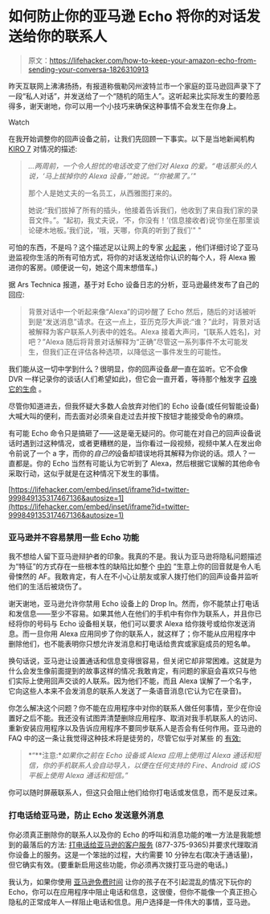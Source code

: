 # 如何防止你的亚马逊 Echo 将你的对话发送给你的联系人

> 原文：<https://lifehacker.com/how-to-keep-your-amazon-echo-from-sending-your-conversa-1826310913>

昨天互联网上沸沸扬扬，有报道称俄勒冈州波特兰市一个家庭的亚马逊回声录下了一段“私人对话”，并发送给了一个“随机的陌生人”。这听起来比实际发生的要险恶得多，谢天谢地，你可以用一个小技巧来确保这种事情不会发生在你身上。

Watch

在我开始调整你的回声设备之前，让我们先回顾一下事实。以下是当地新闻机构 [KIRO 7](https://www.kiro7.com/news/local/woman-says-her-amazon-device-recorded-private-conversation-sent-it-out-to-random-contact/755507974) 对情况的描述:

> *...两周前，一个令人担忧的电话改变了他们对 Alexa 的爱。“电话那头的人说，‘马上拔掉你的 Alexa 设备，’”她说。“‘你被黑了。’"*
> 
> 那个人是她丈夫的一名员工，从西雅图打来的。
> 
> 她说:“我们拔掉了所有的插头，他接着告诉我们，他收到了来自我们家的录音文件。”。“起初，我丈夫说，‘不，你没有！’(信息接收者)说‘你坐在那里谈论硬木地板。’我们说，'哦，天哪，你真的听到了我们'" "

可怕的东西，不是吗？这个描述足以让网上的专家 [火起来](https://www.wired.com/story/the-alexa-amazon-eavesdropping-situation) ，他们详细讨论了亚马逊监视你生活的所有可怕方式，将你的对话发送给你认识的每个人，将 Alexa 搬进你的客房。(顺便说一句，她这个周末想借车。)

据 Ars Technica 报道，基于对 Echo 设备日志的分析，亚马逊最终发布了自己的回应:

> 背景对话中一个听起来像“Alexa”的词吵醒了 Echo 然后，随后的对话被听到是“发送消息”请求。在这一点上，亚历克莎大声说:“谁？”此时，背景对话被解释为客户联系人列表中的姓名。Alexa 接着大声问，“[联系人姓名]，对吧？”Alexa 随后将背景对话解释为“正确”尽管这一系列事件不太可能发生，但我们正在评估各种选项，以降低这一事件发生的可能性。

我们能从这一切中学到什么？很明显，你的回声设备*是*一直在监听。它不会像 DVR 一样记录你的谈话(人们希望如此)，但它会一直开着，等待那个触发字 [召唤它的生命](https://www.somethingawful.com/dungeons-and-dragons/wtf-tomb-horrors/6/) 。

尽管你知道进去，但我怀疑大多数人会放弃对他们的 Echo 设备(或任何智能设备)大喊大叫的便利，而去面对必须亲自走过去并按下按钮才能接受命令的麻烦。

有可能 Echo 命令只是搞砸了——这是毫无疑问的。你可能在对自己的回声设备说话时遇到过这种情况，或者更糟糕的是，当你看过一段视频，视频中某人在发出命令前说了一个 a 字，而你的*自己的*设备却错误地将其解释为你说的话。烦人？一直都是。你的 Echo 当然有可能认为它听到了 Alexa，然后根据它误解的其他命令采取行动，这似乎就是在这种情况下发生的事情。

 [https://lifehacker.com/embed/inset/iframe?id=twitter-999849135317467136&autosize=1](https://lifehacker.com/embed/inset/iframe?id=twitter-999849135317467136&autosize=1) 

### 亚马逊并不容易禁用一些 Echo 功能

我不想给人留下亚马逊辩护者的印象。我真的不是。我认为亚马逊将隐私问题描述为“特征”的方式存在一些根本性的缺陷比如整个 [中的](https://www.amazon.com/gp/help/customer/display.html?asc_campaign=InlineText&asc_refurl=https://lifehacker.com/how-to-keep-your-amazon-echo-from-sending-your-conversa-1826310913&asc_source=&nodeId=202153130&tag=kinjalifehackerlink-20) “生意上你的回音就是令人毛骨悚然的 AF。我敢肯定，有人在不小心让朋友或家人拨打他们的回声设备并监听他们的生活后被烧伤了。

谢天谢地，亚马逊允许你禁用 Echo 设备上的 Drop In。然而，你不能禁止打电话和发信息——至少不容易。如果其他人在他们的手机中有你作为联系人，并且你已经将你的号码与 Echo 设备相关联，他们可以要求 Alexa 给你拨号或给你发送消息。而一旦你用 Alexa 应用同步了你的联系人，就这样了；你不能从应用程序中删除他们，也不能表明你只想允许发消息和打电话给贵宾或家庭成员的短名单。

换句话说，亚马逊让设置通话和信息变得很容易，但关闭它却非常困难。这就是为什么会发生像前面提到的故事这样的情况:我敢肯定，有问题的家庭会喜欢只与他们实际上使用回声交谈的人联系。因为他们不能，而且 Alexa 误解了一个名字，它向这些人本来不会发消息的联系人发送了一条语音消息(它认为它在录音)。

你怎么解决这个问题？你不能在应用程序中对你的联系人做任何事情，至少在你设置好之后不能。我还没有试图弄清楚删除应用程序、取消对我手机联系人的访问、重新安装应用程序以及告诉应用程序不要同步联系人是否会有任何作用。亚马逊的 FAQ 中的这一条让我觉得这种技术将是徒劳的，尽管它似乎对某些 的 [有效:](https://lovemyecho.com/2017/05/14/disable-alexa-calling/)

> *“**注意:**如果你之前在 Echo 设备或 Alexa 应用上使用过 Alexa 通话和短信，你的手机联系人会自动导入，以便在任何支持的 Fire、Android 或 iOS 平板上使用 Alexa 通话和短信。”*

你可以随时屏蔽联系人，但这只会阻止他们给你打电话或发信息，而不是反过来。

### 打电话给亚马逊，防止 Echo 发送意外消息

你必须真正删除你的联系人以及你的 Echo 的呼叫和消息功能的唯一方法是我能想到的最落后的方法: [打电话给亚马逊的客户服务](https://www.amazon.com/gp/help/customer/display.html?asc_campaign=InlineText&asc_refurl=https://lifehacker.com/how-to-keep-your-amazon-echo-from-sending-your-conversa-1826310913&asc_source=&nodeId=201602230&tag=kinjalifehackerlink-20#GUID-1CDA0A16-3D5A-47C1-9DD8-FDEDB10381A3__SECTION_6C259AE49F0C4C94B3BBDE26B09FC8A4) (877-375-9365)并要求代理取消你设备上的服务。这是一个笨拙的过程，大约需要 10 分钟左右(取决于通话量)，但它确实有效。(要重新启用这些功能，你必须再次拨打亚马逊的电话。)

我认为，如果你使用 [亚马逊免费时间](https://www.amazon.com/gp/help/customer/display.html?asc_campaign=InlineText&asc_refurl=https://lifehacker.com/how-to-keep-your-amazon-echo-from-sending-your-conversa-1826310913&asc_source=&nodeId=201602230&tag=kinjalifehackerlink-20#GUID-1CDA0A16-3D5A-47C1-9DD8-FDEDB10381A3__SECTION_1A967902FB234860B29A24D8905D915B) 让你的孩子在不引起混乱的情况下玩你的 Echo，你可以在应用程序中阻止电话和信息，这很傻，但你不能像一个真正担心隐私的正常成年人一样阻止电话和信息。用户选择是一件伟大的事情，亚马逊。
